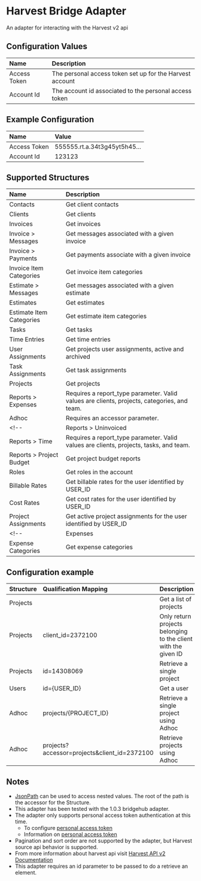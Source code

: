# Harvest Bridge Adapter
An adapter for interacting with the Harvest v2 api

## Configuration Values
| Name                    | Description |
| :---------------------- | :------------------------- |
| Access Token            | The personal access token set up for the Harvest account |
| Account Id              | The account id associated to the personal access token |

## Example Configuration
| Name | Value |
| :---- | :--- |
| Access Token | 555555.rt.a.34t3g45yt5h45... |
| Account Id   | 123123 |

## Supported Structures
| Name                    | Description |
| :---------------------- | :------------------------- |
| Contacts                | Get client contacts   |
| Clients                 | Get clients   |
| Invoices                | Get invoices   |
| Invoice > Messages      | Get messages associated with a given invoice   |
| Invoice > Payments      | Get payments associate with a given invoice   |
| Invoice Item Categories | Get invoice item categories   |
| Estimate > Messages     | Get messages associated with a given estimate   |
| Estimates               | Get estimates   |
| Estimate Item Categories| Get estimate item categories |
| Tasks                   | Get tasks |
| Time Entries            | Get time entries |
| User Assignments        | Get projects user assignments, active and archived |
| Task Assignments        | Get task assignments |
| Projects                | Get projects |
| Reports > Expenses      | Requires a report_type parameter.  Valid values are clients, projects, categories, and team. |
| Adhoc                   | Requires an accessor parameter.  |
<!-- | Reports > Uninvoiced    | Get uninvoiced reports |
| Reports > Time          | Requires a report_type parameter.  Valid values are clients, projects, tasks, and team. |
| Reports > Project Budget| Get project budget reports |
| Roles                   | Get roles in the account |
| Billable Rates          | Get billable rates for the user identified by USER_ID |
| Cost Rates              | Get cost rates for the user identified by USER_ID |
| Project Assignments     | Get active project assignments for the user identified by USER_ID | -->
<!-- | Expenses                | Get expenses |
| Expense Categories      | Get expense categories | -->

## Configuration example
| Structure               | Qualification Mapping      | Description |
| :---------------------- | :------------------------- | :------------------------- |
| Projects                |                   | Get a list of projects     |
| Projects                | client_id=2372100 | Only return projects belonging to the client with the given ID|
| Projects                | id=14308069          | Retrieve a single project  |
| Users                   | id={USER_ID} | Get a user |
| Adhoc                   | projects/{PROJECT_ID} | Retrieve a single project using Adhoc |
| Adhoc                   | projects?accessor=projects&client_id=2372100 | Retrieve projects using Adhoc |

## Notes
* [JsonPath](https://github.com/json-path/JsonPath#path-examples) can be used to access nested values. The root of the path is the accessor for the Structure.
* This adapter has been tested with the 1.0.3 bridgehub adapter.
* The adapter only supports personal access token authentication at this time.  
    - To configure [personal access token](https://id.getharvest.com/)  
    - Information on [personal access token](https://help.getharvest.com/api-v2/authentication-api/authentication/authentication/#personal-access-tokens)  
* Pagination and sort order are not supported by the adapter, but Harvest source api behavior is supported.  
* From more information about harvest api visit [Harvest API v2 Documentation](https://help.getharvest.com/api-v2/)
* This adapter requires an id parameter to be passed to do a retrieve an element.